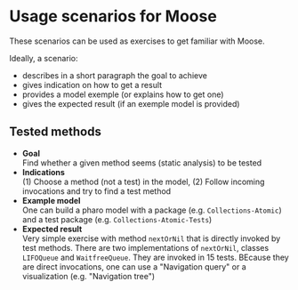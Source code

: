 
# Usage scenarios for Moose

These scenarios can be used as exercises to get familiar with Moose.

Ideally, a scenario:
- describes in a short paragraph the goal to achieve
- gives indication on how to get a result
- provides a model exemple (or explains how to get one)
- gives the expected result (if an exemple model is provided)

## Tested methods

- **Goal**  
Find whether a given method seems (static analysis) to be tested
- **Indications**  
(1) Choose a method (not a test) in the model, (2) Follow incoming invocations and try to find a test method
- **Example model**  
One can build a pharo model with a package (e.g. `Collections-Atomic`) and a test package (e.g. `Collections-Atomic-Tests`)
- **Expected result**  
Very simple exercise with method  `nextOrNil` that is directly invoked by test methods.
There are two implementations of `nextOrNil`, classes `LIFOQueue` and  `WaitfreeQueue`. They are invoked in 15 tests.
BEcause they are direct invocations, one can use a "Navigation query" or a visualization (e.g. "Navigation tree")
